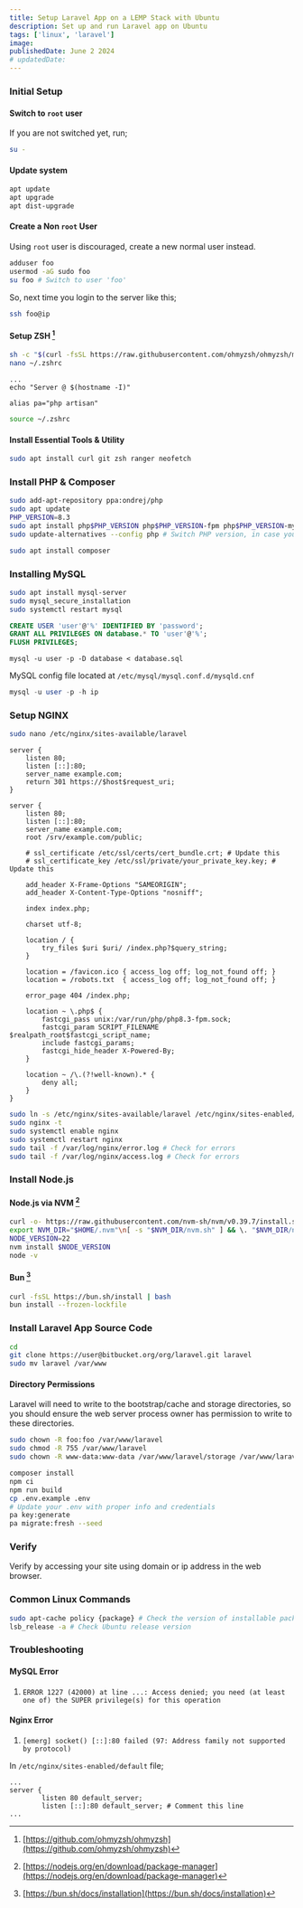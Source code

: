 ```yaml
---
title: Setup Laravel App on a LEMP Stack with Ubuntu
description: Set up and run Laravel app on Ubuntu
tags: ['linux', 'laravel']
image:
publishedDate: June 2 2024
# updatedDate:
---
```


### Initial Setup

#### Switch to `root` user

If you are not switched yet, run;

```bash
su -
```

#### Update system

```bash
apt update
apt upgrade
apt dist-upgrade
```

#### Create a Non `root` User

Using `root` user is discouraged, create a new normal user instead.

```bash
adduser foo
usermod -aG sudo foo
su foo # Switch to user 'foo'
```

So, next time you login to the server like this;

```bash
ssh foo@ip
```

#### Setup ZSH [^1]

[^1]: [https://github.com/ohmyzsh/ohmyzsh](https://github.com/ohmyzsh/ohmyzsh)

```bash
sh -c "$(curl -fsSL https://raw.githubusercontent.com/ohmyzsh/ohmyzsh/master/tools/install.sh)"
nano ~/.zshrc
```

```
...
echo "Server @ $(hostname -I)"

alias pa="php artisan"
```

```bash
source ~/.zshrc
```

#### Install Essential Tools & Utility

```bash
sudo apt install curl git zsh ranger neofetch
```

### Install PHP & Composer

```bash
sudo add-apt-repository ppa:ondrej/php
sudo apt update
PHP_VERSION=8.3
sudo apt install php$PHP_VERSION php$PHP_VERSION-fpm php$PHP_VERSION-mysql php$PHP_VERSION-xml php$PHP_VERSION-mbstring php$PHP_VERSION-curl php$PHP_VERSION-zip php$PHP_VERSION-bcmath php$PHP_VERSION-gd
sudo update-alternatives --config php # Switch PHP version, in case you have multiple versions
```

```bash
sudo apt install composer
```

### Installing MySQL

```bash
sudo apt install mysql-server
sudo mysql_secure_installation
sudo systemctl restart mysql
```

```sql
CREATE USER 'user'@'%' IDENTIFIED BY 'password';
GRANT ALL PRIVILEGES ON database.* TO 'user'@'%';
FLUSH PRIVILEGES;
```

```mysql
mysql -u user -p -D database < database.sql
```

MySQL config file located at `/etc/mysql/mysql.conf.d/mysqld.cnf`

```sql
mysql -u user -p -h ip
```

### Setup NGINX

```bash
sudo nano /etc/nginx/sites-available/laravel
```

```nginx
server {
    listen 80;
    listen [::]:80;
    server_name example.com;
    return 301 https://$host$request_uri;
}

server {
    listen 80;
    listen [::]:80;
    server_name example.com;
    root /srv/example.com/public;

    # ssl_certificate /etc/ssl/certs/cert_bundle.crt; # Update this
    # ssl_certificate_key /etc/ssl/private/your_private_key.key; # Update this

    add_header X-Frame-Options "SAMEORIGIN";
    add_header X-Content-Type-Options "nosniff";

    index index.php;

    charset utf-8;

    location / {
        try_files $uri $uri/ /index.php?$query_string;
    }

    location = /favicon.ico { access_log off; log_not_found off; }
    location = /robots.txt  { access_log off; log_not_found off; }

    error_page 404 /index.php;

    location ~ \.php$ {
        fastcgi_pass unix:/var/run/php/php8.3-fpm.sock;
        fastcgi_param SCRIPT_FILENAME $realpath_root$fastcgi_script_name;
        include fastcgi_params;
        fastcgi_hide_header X-Powered-By;
    }

    location ~ /\.(?!well-known).* {
        deny all;
    }
}
```

```bash
sudo ln -s /etc/nginx/sites-available/laravel /etc/nginx/sites-enabled/
sudo nginx -t
sudo systemctl enable nginx
sudo systemctl restart nginx
sudo tail -f /var/log/nginx/error.log # Check for errors
sudo tail -f /var/log/nginx/access.log # Check for errors
```

### Install Node.js

#### Node.js via NVM [^2]

[^2]: [https://nodejs.org/en/download/package-manager](https://nodejs.org/en/download/package-manager)

```bash
curl -o- https://raw.githubusercontent.com/nvm-sh/nvm/v0.39.7/install.sh | bash
export NVM_DIR="$HOME/.nvm"\n[ -s "$NVM_DIR/nvm.sh" ] && \. "$NVM_DIR/nvm.sh"
NODE_VERSION=22
nvm install $NODE_VERSION
node -v
```

#### Bun [^3]

[^3]: [https://bun.sh/docs/installation](https://bun.sh/docs/installation)

```bash
curl -fsSL https://bun.sh/install | bash
bun install --frozen-lockfile
```

### Install Laravel App Source Code

```bash
cd
git clone https://user@bitbucket.org/org/laravel.git laravel
sudo mv laravel /var/www
```

#### Directory Permissions

Laravel will need to write to the bootstrap/cache and storage directories, so you should ensure the web server process owner has permission to write to these directories.

```bash
sudo chown -R foo:foo /var/www/laravel
sudo chmod -R 755 /var/www/laravel
sudo chown -R www-data:www-data /var/www/laravel/storage /var/www/laravel/bootstrap/cache
```

```bash
composer install
npm ci
npm run build
cp .env.example .env
# Update your .env with proper info and credentials
pa key:generate
pa migrate:fresh --seed
```

### Verify

Verify by accessing your site using domain or ip address in the web browser.

### Common Linux Commands

```bash
sudo apt-cache policy {package} # Check the version of installable packages
lsb_release -a # Check Ubuntu release version
```

### Troubleshooting

#### MySQL Error

1. `ERROR 1227 (42000) at line ...: Access denied; you need (at least one of) the SUPER privilege(s) for this operation`

#### Nginx Error

1. `[emerg] socket() [::]:80 failed (97: Address family not supported by protocol)`

In `/etc/nginx/sites-enabled/default` file;

```nginx
...
server {
        listen 80 default_server;
        listen [::]:80 default_server; # Comment this line
...
```

